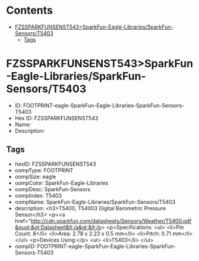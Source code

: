 



Contents
========

* [FZSSPARKFUNSENST543>SparkFun-Eagle-Libraries/SparkFun-Sensors/T5403](#fzssparkfunsenst543sparkfun-eagle-librariessparkfun-sensorst5403)
	* [Tags](#tags)

# FZSSPARKFUNSENST543>SparkFun-Eagle-Libraries/SparkFun-Sensors/T5403

- ID: FOOTPRINT-eagle-SparkFun-Eagle-Libraries-SparkFun-Sensors-T5403
- Hex ID: FZSSPARKFUNSENST543
- Name: 
- Description: 

## Tags

- hexID: FZSSPARKFUNSENST543
- oompType: FOOTPRINT
- oompSize: eagle
- oompColor: SparkFun-Eagle-Libraries
- oompDesc: SparkFun-Sensors
- oompIndex: T5403
- oompName: SparkFun-Eagle-Libraries/SparkFun-Sensors/T5403
- description: &lt;h3&gt;T5400, T54003 Digital Barometric Pressure Sensor&lt;/h3&gt;
&lt;p&gt;&lt;a href=&quot;http://cdn.sparkfun.com/datasheets/Sensors/Weather/T5400.pdf&quot;&gt;Datasheet&lt;/a&gt;&lt;/p&gt;
&lt;p&gt;Specifications:
&lt;ul&gt;
&lt;li&gt;Pin Count: 8&lt;/li&gt;
&lt;li&gt;Area: 2.78 x 2.23 x 0.5 mm&lt;/li&gt;
&lt;li&gt;Pitch: 0.71 mm&lt;/li&gt;
&lt;/ul&gt;
&lt;p&gt;Devices Using:&lt;/p&gt;
&lt;ul&gt;
&lt;li&gt;T5403&lt;/li&gt;
&lt;/ul&gt;
- oompID: FOOTPRINT-eagle-SparkFun-Eagle-Libraries-SparkFun-Sensors-T5403
